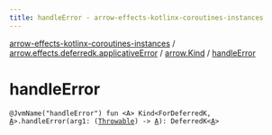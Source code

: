 ```yaml
---
title: handleError - arrow-effects-kotlinx-coroutines-instances
---
```


[arrow-effects-kotlinx-coroutines-instances](../../index.html) / [arrow.effects.deferredk.applicativeError](../index.html) / [arrow.Kind](index.html) / [handleError](./handle-error.html)

# handleError

`@JvmName("handleError") fun <A> Kind<ForDeferredK, `[`A`](handle-error.html#A)`>.handleError(arg1: (`[`Throwable`](https://kotlinlang.org/api/latest/jvm/stdlib/kotlin/-throwable/index.html)`) -> `[`A`](handle-error.html#A)`): DeferredK<`[`A`](handle-error.html#A)`>`